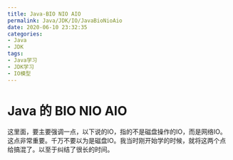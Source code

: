 ```yaml
---
title: Java-BIO NIO AIO
permalink: Java/JDK/IO/JavaBioNioAio
date: 2020-06-10 23:32:35
categories:
- Java
- JDK
tags:
- Java学习
- JDK学习
- IO模型
---
```


# Java 的 BIO NIO AIO

这里面，要主要强调一点，以下说的IO，指的不是磁盘操作的IO，而是网络IO。这点非常重要。千万不要以为是磁盘IO。我当时刚开始学的时候，就将这两个点给搞混了。以至于纠结了很长的时间。

